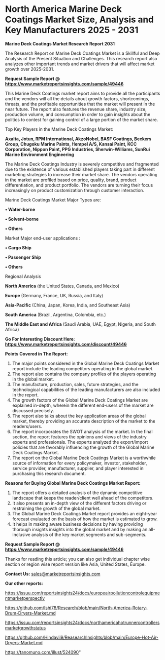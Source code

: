 # North America Marine Deck Coatings Market Size, Analysis and Key Manufacturers 2025 - 2031

<strong>Marine Deck Coatings Market Research Report 2031</strong>

The Research Report on Marine Deck Coatings Market is a Skillful and Deep Analysis of the Present Situation and Challenges. This research report also analyzes other important trends and market drivers that will affect market growth over 2025-2031.

<strong>Request Sample Report @ <a href=https://www.marketreportsinsights.com/sample/49446>https://www.marketreportsinsights.com/sample/49446</a></strong>

This Marine Deck Coatings market report aims to provide all the participants and the vendors will all the details about growth factors, shortcomings, threats, and the profitable opportunities that the market will present in the near future. The report also features the revenue share, industry size, production volume, and consumption in order to gain insights about the politics to contest for gaining control of a large portion of the market share.

Top Key Players in the Marine Deck Coatings Market:

<strong>Axalta, Jotun, RPM International, AkzoNobel, BASF Coatings, Beckers Group, Chugoku Marine Paints, Hempel A/S, Kansai Paint, KCC Corporation, Nippon Paint, PPG Industries, Sherwin-Williams, SunRui Marine Environment Engineering</strong>

The Marine Deck Coatings Industry is severely competitive and fragmented due to the existence of various established players taking part in different marketing strategies to increase their market share. The vendors operating in the market are profiled based on price, quality, brand, product differentiation, and product portfolio. The vendors are turning their focus increasingly on product customization through customer interaction.

Marine Deck Coatings Market Major Types are:

<strong>•  Water-borne

•  Solvent-borne

•  Others</strong>

Market Major end-user applications :

<strong>•  Cargo Ship

•  Passenger Ship

•  Others</strong>

Regional Analysis

</u><strong><b>North America</b></strong> (the United States, Canada, and Mexico)

<strong><b>Europe </b></strong>(Germany, France, UK, Russia, and Italy)

<strong><b>Asia-Pacific</b></strong> (China, Japan, Korea, India, and Southeast Asia)

<strong><b>South America</b></strong> (Brazil, Argentina, Colombia, etc.)

<strong><b>The Middle East and Africa</b></strong> (Saudi Arabia, UAE, Egypt, Nigeria, and South Africa)

<strong>Go For Interesting Discount Here: <a href=https://www.marketreportsinsights.com/discount/49446>https://www.marketreportsinsights.com/discount/49446</a></strong>

<strong>Points Covered in The Report:</strong>
<ol>
  <li>The major points considered in the Global Marine Deck Coatings Market report include the leading competitors operating in the global market.</li>
  <li>The report also contains the company profiles of the players operating in the global market.</li>
  <li>The manufacture, production, sales, future strategies, and the technological capabilities of the leading manufacturers are also included in the report.</li>
  <li>The growth factors of the Global Marine Deck Coatings Market are explained in-depth, wherein the different end-users of the market are discussed precisely.</li>
  <li>The report also talks about the key application areas of the global market, thereby providing an accurate description of the market to the readers/users.</li>
  <li>The report incorporates the SWOT analysis of the market. In the final section, the report features the opinions and views of the industry experts and professionals. The experts analyzed the export/import policies that are favorably influencing the growth of the Global Marine Deck Coatings Market.</li>
  <li>The report on the Global Marine Deck Coatings Market is a worthwhile source of information for every policymaker, investor, stakeholder, service provider, manufacturer, supplier, and player interested in purchasing this research document.</li>
</ol>
<strong>Reasons for Buying Global Marine Deck Coatings Market Report:</strong>

<ol>
  <li>The report offers a detailed analysis of the dynamic competitive landscape that keeps the reader/client well ahead of the competitors.</li>
  <li>It also presents an in-depth view of the different factors driving or restraining the growth of the global market.</li>
  <li>The Global Marine Deck Coatings Market report provides an eight-year forecast evaluated on the basis of how the market is estimated to grow.</li>
  <li>It helps in making aware business decisions by having providing thorough insights insights into the global market and by making an all-inclusive analysis of the key market segments and sub-segments.</li>
</ol>
<strong>Request Sample Report @ <a href=https://www.marketreportsinsights.com/sample/49446>https://www.marketreportsinsights.com/sample/49446</a></strong>


Thanks for reading this article; you can also get individual chapter wise section or region wise report version like Asia, United States, Europe.

<strong>Contact Us:</strong>
sales@marketreportsinsights.com

<strong>Our other reports:</strong>

<a href=https://issuu.com/reportsinsights24/docs/europeairpollutioncontrolequipmentmarketperspectiv>https://issuu.com/reportsinsights24/docs/europeairpollutioncontrolequipmentmarketperspectiv</a>

<a href=https://github.com/Ishi78/Research/blob/main/North-America-Rotary-Drum-Dryers-Market.md>https://github.com/Ishi78/Research/blob/main/North-America-Rotary-Drum-Dryers-Market.md</a>

<a href=https://issuu.com/reportsinsights24/docs/northamericahotrunnercontrollersmarketgrowthstatus>https://issuu.com/reportsinsights24/docs/northamericahotrunnercontrollersmarketgrowthstatus</a>

<a href=https://github.com/Hindavii9/ReasearchInsights/blob/main/Europe-Hot-Air-Dryers-Market.md>https://github.com/Hindavii9/ReasearchInsights/blob/main/Europe-Hot-Air-Dryers-Market.md</a>

<a href=https://tanomuno.com/illust/524090>https://tanomuno.com/illust/524090</a>"
